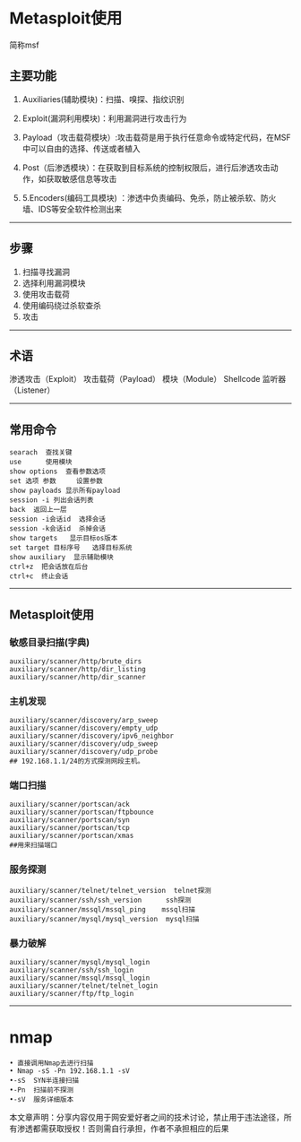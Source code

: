 # Metasploit使用

简称msf



## 主要功能

1. Auxiliaries(辅助模块)：扫描、嗅探、指纹识别

2. Exploit(漏洞利用模块)：利用漏洞进行攻击行为
3. Payload（攻击载荷模块）:攻击载荷是用于执行任意命令或特定代码，在MSF中可以自由的选择、传送或者植入
4. Post（后渗透模块）：在获取到目标系统的控制权限后，进行后渗透攻击动作，如获取敏感信息等攻击
5. 5.Encoders(编码工具模块) ：渗透中负责编码、免杀，防止被杀软、防火墙、IDS等安全软件检测出来

<hr>

## 步骤

1. 扫描寻找漏洞
2. 选择利用漏洞模块
3. 使用攻击载荷
4. 使用编码绕过杀软查杀
5. 攻击

<hr>

## 术语

渗透攻击（Exploit） 攻击载荷（Payload） 模块（Module） Shellcode   监听器（Listener）

<hr>

## 常用命令

```
searach  查找关键
use      使用模块
show options  查看参数选项
set 选项 参数     设置参数
show payloads 显示所有payload
session -i 列出会话列表
back  返回上一层
session -i会话id  选择会话
session -k会话id  杀掉会话
show targets   显示目标os版本
set target 目标序号   选择目标系统
show auxiliary  显示辅助模块
ctrl+z  把会话放在后台
ctrl+c  终止会话

```

  <hr>

## Metasploit使用

### 敏感目录扫描(字典)

```
auxiliary/scanner/http/brute_dirs
auxiliary/scanner/http/dir_listing 
auxiliary/scanner/http/dir_scanner
```

### 主机发现

```
auxiliary/scanner/discovery/arp_sweep 
auxiliary/scanner/discovery/empty_udp 
auxiliary/scanner/discovery/ipv6_neighbor  
auxiliary/scanner/discovery/udp_sweep
auxiliary/scanner/discovery/udp_probe
## 192.168.1.1/24的方式探测网段主机。
```

### 端口扫描

```
auxiliary/scanner/portscan/ack                                    
auxiliary/scanner/portscan/ftpbounce                               
auxiliary/scanner/portscan/syn                                     
auxiliary/scanner/portscan/tcp                                   
auxiliary/scanner/portscan/xmas  
##用来扫描端口
```

### 服务探测 

```
auxiliary/scanner/telnet/telnet_version  telnet探测
auxiliary/scanner/ssh/ssh_version      ssh探测
auxiliary/scanner/mssql/mssql_ping    mssql扫描
auxiliary/scanner/mysql/mysql_version  mysql扫描
```

### 暴力破解

```
auxiliary/scanner/mysql/mysql_login  
auxiliary/scanner/ssh/ssh_login 
auxiliary/scanner/mssql/mssql_login  
auxiliary/scanner/telnet/telnet_login 
auxiliary/scanner/ftp/ftp_login
```

<hr>

# nmap

```
• 直接调用Nmap去进行扫描
• Nmap -sS -Pn 192.168.1.1 -sV 
•-sS  SYN半连接扫描
•-Pn  扫描前不探测
•-sV  服务详细版本
```



本文章声明：分享内容仅用于网安爱好者之间的技术讨论，禁止用于违法途径，所有渗透都需获取授权！否则需自行承担，作者不承担相应的后果